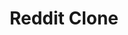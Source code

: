 ---
key: redditclone
number: 4
title: Reddit Clone
desc: This is a full-stack project that uses front-end and back-end technologies. The design follows the Reddit service. It is built with the help of a tutorial by Ben Awad. It provides basic CRUD operations on the server-side like creating an account, creating, deleting, and editing posts, user authentication, cookies session authentication, server-side form validation, etc. I learned a ton when building this project, and I am still expanding it to get as much as possible from it.
tech: React/Next.js, TypeScript, GraphQL, Node.js, PostgreSQL, TypeORM, Redis, TypeGraphQL, Chakra
icon: ../assets/images/icons/reddit.svg
live: https://frontendpanda.xyz
github: https://github.com/r00bal/Lireddit-clone
---